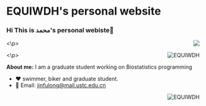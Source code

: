 # EQUIWDH's personal website

### Hi  This is محمد's personal webiste👋  

<p><img align="right" src="https://github-readme-stats.vercel.app/api?username=EQUIWDH&show_icons=true&icon_color=805AD5&text_color=718096&bg_color=ffffff&hide_title=true&count_private=true" /><\p>

<p><img align="right" src="https://github-readme-streak-stats-five-alpha.vercel.app?user=EQUIWDH" alt="EQUIWDH" /> <\p>

**About me:**
I am a graduate student working on Biostatistics programming
- ❤️ swimmer, biker and graduate student.
- 💬 Email: jinfulong@mail.ustc.edu.cn

<img align="right" src="https://github-readme-stats.vercel.app/api/top-langs/?username=EQUIWDH" alt="EQUIWDH" />


